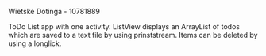 Wietske Dotinga - 10781889

ToDo List app with one activity. ListView displays an ArrayList of todos which are saved to a text file by using prinststream. Items can be deleted by using a longlick. 
